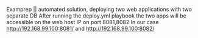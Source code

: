 Examprep || automated solution, deploying two web applications with two separate DB
After running the deploy.yml playbook the two apps will be accessible on the web host IP on port 8081,8082
In our case http://192.168.99.100:8081/ and http://192.168.99.100:8082/
